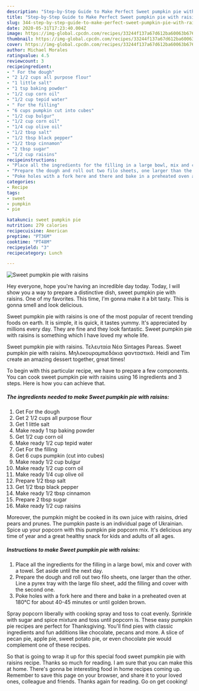 ```yaml
---
description: "Step-by-Step Guide to Make Perfect Sweet pumpkin pie with raisins"
title: "Step-by-Step Guide to Make Perfect Sweet pumpkin pie with raisins"
slug: 344-step-by-step-guide-to-make-perfect-sweet-pumpkin-pie-with-raisins
date: 2020-05-31T17:23:40.004Z
image: https://img-global.cpcdn.com/recipes/33244f137a67d612ba60063b676f2106/751x532cq70/sweet-pumpkin-pie-with-raisins-recipe-main-photo.jpg
thumbnail: https://img-global.cpcdn.com/recipes/33244f137a67d612ba60063b676f2106/751x532cq70/sweet-pumpkin-pie-with-raisins-recipe-main-photo.jpg
cover: https://img-global.cpcdn.com/recipes/33244f137a67d612ba60063b676f2106/751x532cq70/sweet-pumpkin-pie-with-raisins-recipe-main-photo.jpg
author: Michael Morales
ratingvalue: 4.5
reviewcount: 3
recipeingredient:
- " For the dough"
- "2 1/2 cups all purpose flour"
- "1 little salt"
- "1 tsp baking powder"
- "1/2 cup corn oil"
- "1/2 cup tepid water"
- " For the filling"
- "6 cups pumpkin cut into cubes"
- "1/2 cup bulgur"
- "1/2 cup corn oil"
- "1/4 cup olive oil"
- "1/2 tbsp salt"
- "1/2 tbsp black pepper"
- "1/2 tbsp cinnamon"
- "2 tbsp sugar"
- "1/2 cup raisins"
recipeinstructions:
- "Place all the ingredients for the filling in a large bowl, mix and cover with a towel. Set aside until the next day."
- "Prepare the dough and roll out two filo sheets, one larger than the other. Line a pyrex tray with the large filo sheet, add the filling and cover with the second one."
- "Poke holes with a fork here and there and bake in a preheated oven at 180°C for about 40-45 minutes or until golden brown."
categories:
- Recipe
tags:
- sweet
- pumpkin
- pie

katakunci: sweet pumpkin pie 
nutrition: 279 calories
recipecuisine: American
preptime: "PT36M"
cooktime: "PT48M"
recipeyield: "3"
recipecategory: Lunch

---
```



![Sweet pumpkin pie with raisins](https://img-global.cpcdn.com/recipes/33244f137a67d612ba60063b676f2106/751x532cq70/sweet-pumpkin-pie-with-raisins-recipe-main-photo.jpg)

Hey everyone, hope you're having an incredible day today. Today, I will show you a way to prepare a distinctive dish, sweet pumpkin pie with raisins. One of my favorites. This time, I'm gonna make it a bit tasty. This is gonna smell and look delicious.

Sweet pumpkin pie with raisins is one of the most popular of recent trending foods on earth. It is simple, it is quick, it tastes yummy. It's appreciated by millions every day. They are fine and they look fantastic. Sweet pumpkin pie with raisins is something which I have loved my whole life.

Sweet pumpkin pie with raisins. Τελευταία Νέα Sintages Pareas. Sweet pumpkin pie with raisins. Μηλοκουραμπιεδάκια φανταστικά. Heidi and Tim create an amazing dessert together, great times!


To begin with this particular recipe, we have to prepare a few components. You can cook sweet pumpkin pie with raisins using 16 ingredients and 3 steps. Here is how you can achieve that.

<!--inarticleads1-->

##### The ingredients needed to make Sweet pumpkin pie with raisins:

1. Get  For the dough
1. Get 2 1/2 cups all purpose flour
1. Get 1 little salt
1. Make ready 1 tsp baking powder
1. Get 1/2 cup corn oil
1. Make ready 1/2 cup tepid water
1. Get  For the filling
1. Get 6 cups pumpkin (cut into cubes)
1. Make ready 1/2 cup bulgur
1. Make ready 1/2 cup corn oil
1. Make ready 1/4 cup olive oil
1. Prepare 1/2 tbsp salt
1. Get 1/2 tbsp black pepper
1. Make ready 1/2 tbsp cinnamon
1. Prepare 2 tbsp sugar
1. Make ready 1/2 cup raisins


Moreover, the pumpkin might be cooked in its own juice with raisins, dried pears and prunes. The pumpkin paste is an individual page of Ukrainian. Spice up your popcorn with this pumpkin pie popcorn mix. It&#39;s delicious any time of year and a great healthy snack for kids and adults of all ages. 

<!--inarticleads2-->

##### Instructions to make Sweet pumpkin pie with raisins:

1. Place all the ingredients for the filling in a large bowl, mix and cover with a towel. Set aside until the next day.
1. Prepare the dough and roll out two filo sheets, one larger than the other. Line a pyrex tray with the large filo sheet, add the filling and cover with the second one.
1. Poke holes with a fork here and there and bake in a preheated oven at 180°C for about 40-45 minutes or until golden brown.


Spray popcorn liberally with cooking spray and toss to coat evenly. Sprinkle with sugar and spice mixture and toss until popcorn is. These easy pumpkin pie recipes are perfect for Thanksgiving. You&#39;ll find pies with classic ingredients and fun additions like chocolate, pecans and more. A slice of pecan pie, apple pie, sweet potato pie, or even chocolate pie would complement one of these recipes. 

So that is going to wrap it up for this special food sweet pumpkin pie with raisins recipe. Thanks so much for reading. I am sure that you can make this at home. There's gonna be interesting food in home recipes coming up. Remember to save this page on your browser, and share it to your loved ones, colleague and friends. Thanks again for reading. Go on get cooking!
